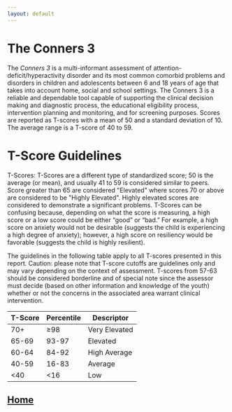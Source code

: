 ```yaml
---
layout: default
---
```


# The Conners 3

The *Conners 3* is a multi-informant assessment of attention-deficit/hyperactivity disorder and its most common comorbid problems and disorders in children and adolescents between 6 and 18 years of age that takes into account home, social and school settings. The Conners 3 is a reliable and dependable tool capable of supporting the clinical decision making and diagnostic process, the educational eligibility process, intervention planning and monitoring, and for screening purposes. Scores are reported as T-scores with a mean of 50 and a standard deviation of 10. The average range is a T-score of 40 to 59.

# T-Score Guidelines

T-Scores: T-Scores are a different type of standardized score; 50 is the average (or mean), and usually 41 to 59 is considered similar to peers. Score greater than 65 are considered "Elevated" where scores 70 or above are considered to be "Highly Elevated". Highly elevated scores are considered to demonstrate a significant problems. T-Scores can be confusing because, depending on what the score is measuring, a high score or a low score could be either “good” or “bad.” For example, a high score on anxiety would not be desirable (suggests the child is experiencing a high degree of anxiety); however, a high score on resiliency would be favorable (suggests the child is highly resilient).

The guidelines in the following table apply to all T-scores presented in this report. Caution: please note that T-score cutoffs are guidelines only and may vary depending on the context of assessment. T-scores from 57-63 should be considered borderline and of special note since the assessor must decide (based on other information and knowledge of the youth) whether or not the concerns in the associated area warrant clinical intervention.

| T-Score | Percentile | Descriptor    |
|---------|------------|---------------|
| 70+     | ≥98        | Very Elevated |
| 65-69   | 93-97      | Elevated      |
| 60-64   | 84-92      | High Average  |
| 40-59   | 16-83      | Average       |
| <40     | <16        | Low           |


## [Home](https://ndavis4904.github.io/conners_score/)
